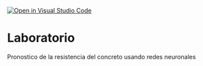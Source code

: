 [![Open in Visual Studio Code](https://classroom.github.com/assets/open-in-vscode-718a45dd9cf7e7f842a935f5ebbe5719a5e09af4491e668f4dbf3b35d5cca122.svg)](https://classroom.github.com/online_ide?assignment_repo_id=12979547&assignment_repo_type=AssignmentRepo)
# Laboratorio
Pronostico de la resistencia del concreto usando redes neuronales

